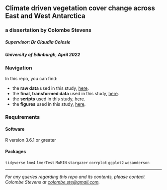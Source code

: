 ## Climate driven vegetation cover change across East and West Antarctica
### a dissertation by Colombe Stevens
##### Supervisor: Dr Claudia Colesie
##### University of Edinburgh, April 2022

### Navigation

In this repo, you can find:

- the **raw data** used in this study, [here](https://github.com/colombestevens/dissertation/tree/main/Raw_data).
- the **final, transformed data** used in this study, [here](https://github.com/colombestevens/dissertation/tree/main/Tidy_data).
- the **scripts** used in this study, [here](https://github.com/colombestevens/dissertation/tree/main/Scripts).
- the **figures** used in this study, [here](https://github.com/colombestevens/dissertation/tree/main/Figures).

### Requirements

#### Software

R version 3.6.1 or greater

#### Packages

`tidyverse` `lme4` `lmerTest` `MuMIN` `stargazer` `corrplot` `ggplot2` `wesanderson`

***
*For any queries regarding this repo and its contents, please contact Colombe Stevens at colombe.ste@gmail.com.*
